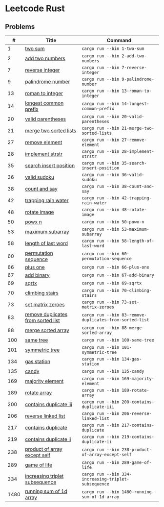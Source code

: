
# Leetcode Rust

## Problems

| # | Title | Command |
| - | ----- | ------- |
| 1 | [two sum](src/bin/1-two-sum.rs) | `cargo run --bin 1-two-sum` |
| 2 | [add two numbers](src/bin/2-add-two-numbers.rs) | `cargo run --bin 2-add-two-numbers` |
| 7 | [reverse integer](src/bin/7-reverse-integer.rs) | `cargo run --bin 7-reverse-integer` |
| 9 | [palindrome number](src/bin/9-palindrome-number.rs) | `cargo run --bin 9-palindrome-number` |
| 13 | [roman to integer](src/bin/13-roman-to-integer.rs) | `cargo run --bin 13-roman-to-integer` |
| 14 | [longest common prefix](src/bin/14-longest-common-prefix.rs) | `cargo run --bin 14-longest-common-prefix` |
| 20 | [valid parentheses](src/bin/20-valid-parentheses.rs) | `cargo run --bin 20-valid-parentheses` |
| 21 | [merge two sorted lists](src/bin/21-merge-two-sorted-lists.rs) | `cargo run --bin 21-merge-two-sorted-lists` |
| 27 | [remove element](src/bin/27-remove-element.rs) | `cargo run --bin 27-remove-element` |
| 28 | [implement strstr](src/bin/28-implement-strstr.rs) | `cargo run --bin 28-implement-strstr` |
| 35 | [search insert position](src/bin/35-search-insert-position.rs) | `cargo run --bin 35-search-insert-position` |
| 36 | [valid sudoku](src/bin/36-valid-sudoku.rs) | `cargo run --bin 36-valid-sudoku` |
| 38 | [count and say](src/bin/38-count-and-say.rs) | `cargo run --bin 38-count-and-say` |
| 42 | [trapping rain water](src/bin/42-trapping-rain-water.rs) | `cargo run --bin 42-trapping-rain-water` |
| 48 | [rotate image](src/bin/48-rotate-image.rs) | `cargo run --bin 48-rotate-image` |
| 50 | [powx n](src/bin/50-powx-n.rs) | `cargo run --bin 50-powx-n` |
| 53 | [maximum subarray](src/bin/53-maximum-subarray.rs) | `cargo run --bin 53-maximum-subarray` |
| 58 | [length of last word](src/bin/58-length-of-last-word.rs) | `cargo run --bin 58-length-of-last-word` |
| 60 | [permutation sequence](src/bin/60-permutation-sequence.rs) | `cargo run --bin 60-permutation-sequence` |
| 66 | [plus one](src/bin/66-plus-one.rs) | `cargo run --bin 66-plus-one` |
| 67 | [add binary](src/bin/67-add-binary.rs) | `cargo run --bin 67-add-binary` |
| 69 | [sqrtx](src/bin/69-sqrtx.rs) | `cargo run --bin 69-sqrtx` |
| 70 | [climbing stairs](src/bin/70-climbing-stairs.rs) | `cargo run --bin 70-climbing-stairs` |
| 73 | [set matrix zeroes](src/bin/73-set-matrix-zeroes.rs) | `cargo run --bin 73-set-matrix-zeroes` |
| 83 | [remove duplicates from sorted list](src/bin/83-remove-duplicates-from-sorted-list.rs) | `cargo run --bin 83-remove-duplicates-from-sorted-list` |
| 88 | [merge sorted array](src/bin/88-merge-sorted-array.rs) | `cargo run --bin 88-merge-sorted-array` |
| 100 | [same tree](src/bin/100-same-tree.rs) | `cargo run --bin 100-same-tree` |
| 101 | [symmetric tree](src/bin/101-symmetric-tree.rs) | `cargo run --bin 101-symmetric-tree` |
| 134 | [gas station](src/bin/134-gas-station.rs) | `cargo run --bin 134-gas-station` |
| 135 | [candy](src/bin/135-candy.rs) | `cargo run --bin 135-candy` |
| 169 | [majority element](src/bin/169-majority-element.rs) | `cargo run --bin 169-majority-element` |
| 189 | [rotate array](src/bin/189-rotate-array.rs) | `cargo run --bin 189-rotate-array` |
| 200 | [contains duplicate iii](src/bin/200-contains-duplicate-iii.rs) | `cargo run --bin 200-contains-duplicate-iii` |
| 206 | [reverse linked list](src/bin/206-reverse-linked-list.rs) | `cargo run --bin 206-reverse-linked-list` |
| 217 | [contains duplicate](src/bin/217-contains-duplicate.rs) | `cargo run --bin 217-contains-duplicate` |
| 219 | [contains duplicate ii](src/bin/219-contains-duplicate-ii.rs) | `cargo run --bin 219-contains-duplicate-ii` |
| 238 | [product of array except self](src/bin/238-product-of-array-except-self.rs) | `cargo run --bin 238-product-of-array-except-self` |
| 289 | [game of life](src/bin/289-game-of-life.rs) | `cargo run --bin 289-game-of-life` |
| 334 | [increasing triplet subsequence](src/bin/334-increasing-triplet-subsequence.rs) | `cargo run --bin 334-increasing-triplet-subsequence` |
| 1480 | [running sum of 1d array](src/bin/1480-running-sum-of-1d-array.rs) | `cargo run --bin 1480-running-sum-of-1d-array` |

